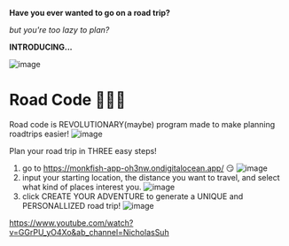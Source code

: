 **Have you ever wanted to go on a road trip?**

*but you're too lazy to plan?*

**INTRODUCING...**


![image](https://user-images.githubusercontent.com/66652245/175797419-1943fff1-0cf3-44b9-87bb-2aec6f90831c.png)


# Road Code 🚗🚗🚗
Road code is REVOLUTIONARY(maybe) program made to make planning roadtrips easier!
![image](https://user-images.githubusercontent.com/66652245/175797332-bf0b2009-1a9a-4d3e-a324-6037593597b3.png)

 Plan your road trip in THREE easy steps!
1. go to https://monkfish-app-oh3nw.ondigitalocean.app/ 😏
![image](https://user-images.githubusercontent.com/66652245/175797303-750f2b63-616e-4dd7-b747-a85511991cb9.png)
2. input your starting location, the distance you want to travel, and select what kind of places interest you.
 ![image](https://user-images.githubusercontent.com/66652245/175808102-97b07b51-d229-4a7d-9b60-bbf81ca012a9.png)
3. click CREATE YOUR ADVENTURE to generate a UNIQUE and PERSONALLIZED road trip!
![image](https://user-images.githubusercontent.com/66652245/175808329-5ba59e37-5ac3-4be0-9f3f-dcb2c7d65f1d.png)



https://www.youtube.com/watch?v=GGrPU_yO4Xo&ab_channel=NicholasSuh

